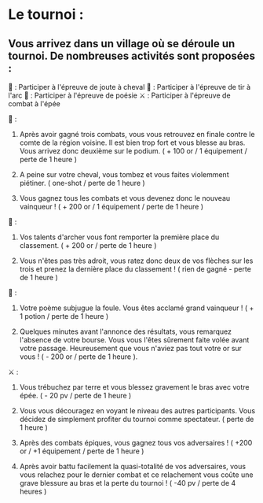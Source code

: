 # Le tournoi :

## Vous arrivez dans un village où se déroule un tournoi. De nombreuses activités sont proposées :

:horse: : Participer à l'épreuve de joute à cheval
:dart: : Participer à l'épreuve de tir à l'arc
:scroll: : Participer à l'épreuve de poésie
:crossed_swords: : Participer à l'épreuve de combat à l'épée

:horse: :
1. Après avoir gagné trois combats, vous vous retrouvez en finale contre le comte de la région voisine. Il est bien trop fort et vous blesse au bras. Vous arrivez donc deuxième sur le podium. ( + 100 or / 1 équipement / perte de 1 heure )

2. A peine sur votre cheval, vous tombez et vous faites violemment piétiner. ( one-shot / perte de 1 heure )

3. Vous gagnez tous les combats et vous devenez donc le nouveau vainqueur ! ( + 200 or / 1 équipement / perte de 1 heure )

:dart: :
1. Vos talents d'archer vous font remporter la première place du classement. ( + 200 or / perte de 1 heure )

2. Vous n'êtes pas très adroit, vous ratez donc deux de vos flèches sur les trois et prenez la dernière place du classement ! ( rien de gagné - perte de 1 heure )

:scroll: :
1. Votre poème subjugue la foule. Vous êtes acclamé grand vainqueur ! ( + 1 potion / perte de 1 heure )

2. Quelques minutes avant l'annonce des résultats, vous remarquez l'absence de votre bourse. Vous vous l'êtes sûrement faite volée avant votre passage. Heureusement que vous n'aviez pas tout votre or sur vous ! ( - 200 or / perte de 1 heure ).

:crossed_swords: :
1. Vous trébuchez par terre et vous blessez gravement le bras avec votre épée. ( - 20 pv / perte de 1 heure )

2. Vous vous découragez en voyant le niveau des autres participants. Vous décidez de simplement profiter du tournoi comme spectateur. ( perte de 1 heure )

3. Après des combats épiques, vous gagnez tous vos adversaires ! ( +200 or / +1 équipement / perte de 1 heure )

4. Après avoir battu facilement la quasi-totalité de vos adversaires, vous vous relachez pour le dernier combat et ce relachement vous coûte une grave blessure au bras et la perte du tournoi ! ( -40 pv / perte de 4 heures )
